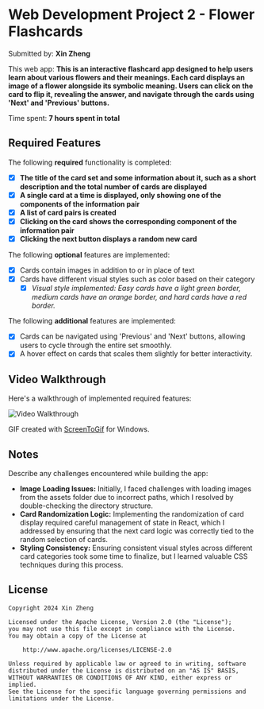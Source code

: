# Web Development Project 2 - **Flower Flashcards**

Submitted by: **Xin Zheng**

This web app: **This is an interactive flashcard app designed to help users learn about various flowers and their meanings. Each card displays an image of a flower alongside its symbolic meaning. Users can click on the card to flip it, revealing the answer, and navigate through the cards using 'Next' and 'Previous' buttons.**

Time spent: **7 hours spent in total** 

## Required Features

The following **required** functionality is completed:

- [x] **The title of the card set and some information about it, such as a short description and the total number of cards are displayed**
- [x] **A single card at a time is displayed, only showing one of the components of the information pair**
- [x] **A list of card pairs is created**
- [x] **Clicking on the card shows the corresponding component of the information pair**
- [x] **Clicking the next button displays a random new card**

The following **optional** features are implemented:

- [x] Cards contain images in addition to or in place of text
- [x] Cards have different visual styles such as color based on their category
  - [x] *Visual style implemented: Easy cards have a light green border, medium cards have an orange border, and hard cards have a red border.*

The following **additional** features are implemented:

- [x] Cards can be navigated using 'Previous' and 'Next' buttons, allowing users to cycle through the entire set smoothly.
- [x] A hover effect on cards that scales them slightly for better interactivity.

## Video Walkthrough

Here's a walkthrough of implemented required features:

<img src='flashcard.gif' title='Video Walkthrough' width='' alt='Video Walkthrough' />

<!-- Replace this with whatever GIF tool you used! -->
GIF created with [ScreenToGif](https://www.screentogif.com/) for Windows.

## Notes

Describe any challenges encountered while building the app:

- **Image Loading Issues:** Initially, I faced challenges with loading images from the assets folder due to incorrect paths, which I resolved by double-checking the directory structure.
- **Card Randomization Logic:** Implementing the randomization of card display required careful management of state in React, which I addressed by ensuring that the next card logic was correctly tied to the random selection of cards.
- **Styling Consistency:** Ensuring consistent visual styles across different card categories took some time to finalize, but I learned valuable CSS techniques during this process.

## License

    Copyright 2024 Xin Zheng

    Licensed under the Apache License, Version 2.0 (the "License");
    you may not use this file except in compliance with the License.
    You may obtain a copy of the License at

        http://www.apache.org/licenses/LICENSE-2.0

    Unless required by applicable law or agreed to in writing, software
    distributed under the License is distributed on an "AS IS" BASIS,
    WITHOUT WARRANTIES OR CONDITIONS OF ANY KIND, either express or implied.
    See the License for the specific language governing permissions and
    limitations under the License.
